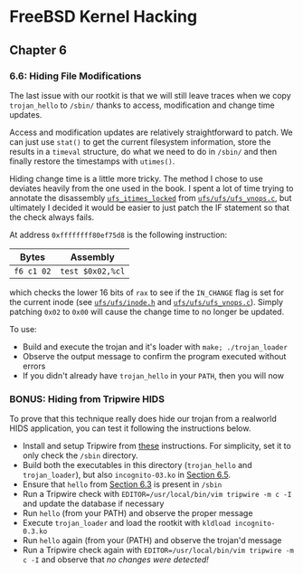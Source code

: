 # FreeBSD Kernel Hacking

## Chapter 6

### 6.6: Hiding File Modifications

The last issue with our rootkit is that we will still leave traces when we copy `trojan_hello` to `/sbin/` thanks to access, modification and change time updates.

Access and modification updates are relatively straightforward to patch. We can just use `stat()` to get the current filesystem information, store the results in a `timeval` structure, do what we need to do in `/sbin/` and then finally restore the timestamps with `utimes()`.

Hiding change time is a little more tricky. The method I chose to use deviates heavily from the one used in the book. I spent a lot of time trying to annotate the disassembly [`ufs_itimes_locked`](./ufs_itimes_locked.asm) from [`ufs/ufs/ufs_vnops.c`](https://github.com/freebsd/freebsd/blob/3fc1420eac76eb8ddf28d6b0715b2f2fe933f805/sys/ufs/ufs/ufs_vnops.c#L166), but ultimately I decided it would be easier to just patch the IF statement so that the check always fails.

At address `0xffffffff80ef75d8` is the following instruction:

|Bytes|Assembly|
|-|-|
|`f6 c1 02`|`test $0x02,%cl`|

which checks the lower 16 bits of `rax` to see if the `IN_CHANGE` flag is set for the current inode (see [`ufs/ufs/inode.h`](https://github.com/freebsd/freebsd/blob/9f6817ff4b760f99399e808d0206b9262ec04bde/sys/ufs/ufs/inode.h#L123) and [`ufs/ufs/ufs_vnops.c`](https://github.com/freebsd/freebsd/blob/3fc1420eac76eb8ddf28d6b0715b2f2fe933f805/sys/ufs/ufs/ufs_vnops.c#L174)). Simply patching `0x02` to `0x00` will cause the change time to no longer be updated.

To use:
* Build and execute the trojan and it's loader with `make; ./trojan_loader`
* Observe the output message to confirm the program executed without errors
* If you didn't already have `trojan_hello` in your `PATH`, then you will now

### BONUS: Hiding from Tripwire HIDS
To prove that this technique really does hide our trojan from a realworld HIDS application, you can test it following the instructions below.

* Install and setup Tripwire from [these](https://forums.freebsd.org/threads/tutorial-intrusion-detection-using-tripwire.56813/) instructions. For simplicity, set it to only check the `/sbin` directory.
* Build both the executables in this directory (`trojan_hello` and `trojan_loader`), but also `incognito-03.ko` in [Section 6.5](../6.5_hiding_a_kld).
* Ensure that `hello` from [Section 6.3](../6.3_execution_redirection) is present in `/sbin`
* Run a Tripwire check with `EDITOR=/usr/local/bin/vim tripwire -m c -I` and update the database if necessary
* Run `hello` (from your PATH) and observe the proper message
* Execute `trojan_loader` and load the rootkit with `kldload incognito-0.3.ko`
* Run `hello` again (from your (PATH) and observe the trojan'd message
* Run a Tripwire check again with `EDITOR=/usr/local/bin/vim tripwire -m c -I` and observe that *no changes were detected!*
